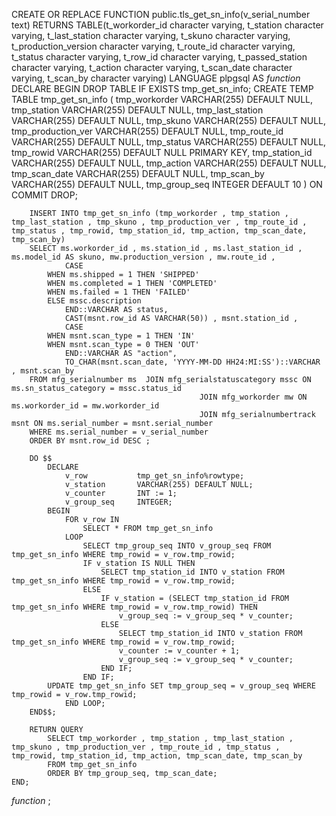 CREATE OR REPLACE FUNCTION public.tls_get_sn_info(v_serial_number text)
 RETURNS TABLE(t_workorder_id character varying, t_station character varying, t_last_station character varying, t_skuno character varying, t_production_version character varying, t_route_id character varying, t_status character varying, t_row_id character varying, t_passed_station character varying, t_action character varying, t_scan_date character varying, t_scan_by character varying)
 LANGUAGE plpgsql
AS $function$
DECLARE
	BEGIN
 		DROP TABLE IF EXISTS tmp_get_sn_info;
		CREATE TEMP TABLE tmp_get_sn_info 
		(
        tmp_workorder			        VARCHAR(255) DEFAULT NULL,
        tmp_station				        VARCHAR(255) DEFAULT NULL,
        tmp_last_station		      VARCHAR(255) DEFAULT NULL,
        tmp_skuno				          VARCHAR(255) DEFAULT NULL,
        tmp_production_ver		    VARCHAR(255) DEFAULT NULL,
        tmp_route_id			        VARCHAR(255) DEFAULT NULL,
        tmp_status				        VARCHAR(255) DEFAULT NULL,
        tmp_rowid              	  VARCHAR(255) DEFAULT NULL PRIMARY KEY,
        tmp_station_id	          VARCHAR(255) DEFAULT NULL,
        tmp_action				        VARCHAR(255) DEFAULT NULL,
        tmp_scan_date			        VARCHAR(255) DEFAULT NULL,
        tmp_scan_by				        VARCHAR(255) DEFAULT NULL,
        tmp_group_seq			        INTEGER DEFAULT 10
		) ON COMMIT DROP;	
	
		INSERT INTO tmp_get_sn_info (tmp_workorder , tmp_station , tmp_last_station , tmp_skuno , tmp_production_ver , tmp_route_id , tmp_status , tmp_rowid, tmp_station_id, tmp_action, tmp_scan_date, tmp_scan_by)
		SELECT ms.workorder_id , ms.station_id , ms.last_station_id , ms.model_id AS skuno, mw.production_version , mw.route_id ,
				CASE 
            WHEN ms.shipped = 1 THEN 'SHIPPED'
            WHEN ms.completed = 1 THEN 'COMPLETED'
            WHEN ms.failed = 1 THEN 'FAILED'
            ELSE mssc.description
				END::VARCHAR AS status,
				CAST(msnt.row_id AS VARCHAR(50)) , msnt.station_id , 
				CASE 
            WHEN msnt.scan_type = 1 THEN 'IN'
            WHEN msnt.scan_type = 0 THEN 'OUT'
				END::VARCHAR AS "action",
				TO_CHAR(msnt.scan_date, 'YYYY-MM-DD HH24:MI:SS')::VARCHAR , msnt.scan_by 
		FROM mfg_serialnumber ms  JOIN mfg_serialstatuscategory mssc ON ms.sn_status_category = mssc.status_id 
								              JOIN mfg_workorder mw ON ms.workorder_id = mw.workorder_id 
								              JOIN mfg_serialnumbertrack msnt ON ms.serial_number = msnt.serial_number
		WHERE ms.serial_number = v_serial_number
		ORDER BY msnt.row_id DESC ;
	
		DO $$
			DECLARE
				v_row			tmp_get_sn_info%rowtype;
				v_station		VARCHAR(255) DEFAULT NULL;
				v_counter		INT := 1;
				v_group_seq		INTEGER;
			BEGIN
				FOR v_row IN 
					SELECT * FROM tmp_get_sn_info 
				LOOP
					SELECT tmp_group_seq INTO v_group_seq FROM tmp_get_sn_info WHERE tmp_rowid = v_row.tmp_rowid;
					IF v_station IS NULL THEN
						SELECT tmp_station_id INTO v_station FROM tmp_get_sn_info WHERE tmp_rowid = v_row.tmp_rowid;
					ELSE
						IF v_station = (SELECT tmp_station_id FROM tmp_get_sn_info WHERE tmp_rowid = v_row.tmp_rowid) THEN
							v_group_seq := v_group_seq * v_counter;
						ELSE
							SELECT tmp_station_id INTO v_station FROM tmp_get_sn_info WHERE tmp_rowid = v_row.tmp_rowid;
							v_counter := v_counter + 1;
							v_group_seq := v_group_seq * v_counter;
						END IF;
					END IF;
	        UPDATE tmp_get_sn_info SET tmp_group_seq = v_group_seq WHERE tmp_rowid = v_row.tmp_rowid;
	    		END LOOP;
		END$$;
	
		RETURN QUERY
			SELECT tmp_workorder , tmp_station , tmp_last_station , tmp_skuno , tmp_production_ver , tmp_route_id , tmp_status , tmp_rowid, tmp_station_id, tmp_action, tmp_scan_date, tmp_scan_by 
			FROM tmp_get_sn_info
			ORDER BY tmp_group_seq, tmp_scan_date;
	END;
$function$
;
